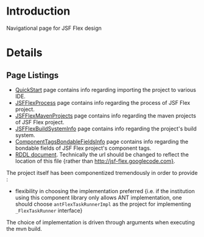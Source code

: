# Introduction #

Navigational page for JSF Flex design

# Details #

## Page Listings ##
  * [QuickStart](QuickStart.md) page contains info regarding importing the project to various IDE.
  * [JSFFlexProcess](JSFFlexProcess.md) page contains info regarding the process of JSF Flex project.
  * [JSFFlexMavenProjects](JSFFlexMavenProjects.md) page contains info regarding the maven projects of JSF Flex project.
  * [JSFFlexBuildSystemInfo](JSFFlexBuildSystemInfo.md) page contains info regarding the project's build system.
  * [ComponentTagsBondableFieldsInfo](ComponentTagsBondableFieldsInfo.md) page contains info regarding the bondable fields of JSF Flex project's component tags.
  * [RDDL document](http://jsf-flex.googlecode.com/svn/wiki/jsf-flex.xhtml). Technically the url should be changed to reflect the location of this file {rather than http://jsf-flex.googlecode.com}.

The project itself has been componentized tremendously in order to provide :
  * flexibility in choosing the implementation preferred {i.e. if the institution using this component library only allows ANT implementation, one should choose `antFlexTaskRunnerImpl` as the project for implementing `_FlexTaskRunner` interface}


The choice of implementation is driven through arguments when executing the mvn build.